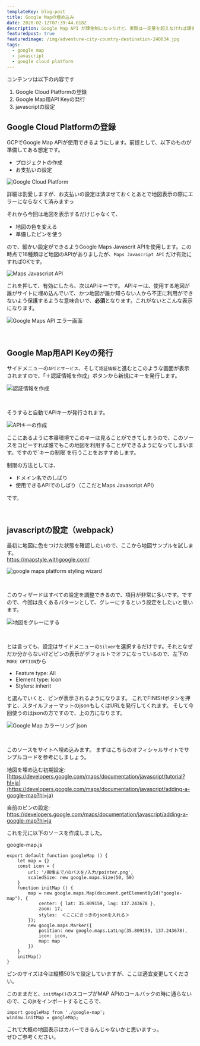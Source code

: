 ```yaml
---
templateKey: blog-post
title: Google Mapの埋め込み
date: 2020-02-12T07:39:44.618Z
description: Google Map API が課金制になったけど、実際は一定量を超えなければ課金されないので、Google Cloud Platformから設定してみた
featuredpost: true
featuredimage: /img/adventure-city-country-destination-240834.jpg
tags:
  - google map
  - javascript
  - google cloud platform
---
```

コンテンツは以下の内容です

1. Google Cloud Platformの登録
2. Google Map用API Keyの発行
3. javascriptの設定

## Google Cloud Platformの登録

GCPでGoogle Map APIが使用できるようにします。前提として、以下のものが準備してある想定です。

* プロジェクトの作成
* お支払いの設定

![Google Cloud Platform](/img/screenshot-2020-02-12-17.21.47.png "プロジェクトの作成と支払い設定")

詳細は割愛しますが、お支払いの設定は済ませておくとあとで地図表示の際にエラーにならなくて済みますっ

それから今回は地図を表示するだけじゃなくて、

* 地図の色を変える
* 準備したピンを使う

ので、細かい設定ができるようGoogle Maps Javascrit APIを使用します。この時点で16種類ほど地図のAPIがありましたが、`Maps Javascript API` だけ有効にすればOKです。

![Maps Javascript API](/img/screenshot-2020-02-12-17.09.02.png "Maps Javascript API")

これを押して、有効にしたら、次はAPIキーです。
APIキーは、使用する地図が誰がサイトに埋め込んでいて、かつ地図が誰か知らない人から不正に利用ができないよう保護するような意味合いで、**必須**となります。これがないとこんな表示になります。

![Google Maps API エラー画面](/img/screenshot-2020-02-12-17.18.27.png "Google Maps API エラー画面")

<br>

## Google Map用API Keyの発行

サイドメニューの`APIとサービス`、そして`認証情報`と進むとこのような画面が表示されますので、「＋認証情報を作成」ボタンから新規にキーを発行します。

![認証情報を作成](/img/screenshot-2020-02-12-17.21.47.png "認証情報を作成")

<br>

そうすると自動でAPIキーが発行されます。

![APIキーの作成](/img/screenshot-2020-02-12-17.34.10.png "APIキーの作成")

ここにあるように本番環境でこのキーは見ることができてしまうので、このソースをコピーすれば誰でもこの地図を利用することができるようになってしまいます。ですので\`キーの制限\`を行うことをおすすめします。

制限の方法としては、

* ドメイン名でのしばり
* 使用できるAPIでのしばり（ここだとMaps Javascript API）

です。

<br>

## javascriptの設定（webpack）

最初に地図に色をつけた状態を確認したいので、ここから地図サンプルを試します。\
https://mapstyle.withgoogle.com/

![google maps platform styling wizard](/img/screenshot-2020-02-12-17.43.52.png "google maps platform styling wizard")

<br>

このウィザードはすべての設定を調整できるので、項目が非常に多いです。ですので、今回は良くあるパターンとして、グレーにするという設定をしたいと思います。

![地図をグレーにする](/img/screenshot-2020-02-12-17.54.32.png "地図をグレーにする")

<br>

とは言っても、設定はサイドメニューの`Silver`を選択するだけです。それとなぜだか分からないけどピンの表示がデフォルトでオフになっているので、左下の`MORE OPTION`から

* Feature type: All
* Element type: Icon
* Stylers: inherit

と選んでいくと、ピンが表示されるようになります。
これでFINISHボタンを押すと、スタイルフォーマットのjsonもしくはURLを発行してくれます。
そして今回使うのはjsonの方ですので、上の方になります。

![Google Map カラーリング json](/img/screenshot-2020-02-12-18.00.53.png "Google Map カラーリング json")

<br>

このソースをサイトへ埋め込みます。
まずはこちらのオフィシャルサイトでサンプルコードを参考にしましょう。

地図を埋め込む初期設定:
[https://developers.google.com/maps/documentation/javascript/tutorial?hl=ja](https://developers.google.com/maps/documentation/javascript/adding-a-google-map?hl=ja)

自前のピンの設定:
<https://developers.google.com/maps/documentation/javascript/adding-a-google-map?hl=ja>

これを元に以下のソースを作成しました。

google-map.js

```
export default function googleMap () {
    let map = {}
    const icon = {
        url: '/画像まで/のパスを/入力/pointer.png',
        scaledSize: new google.maps.Size(50, 50)
    }
    function initMap () {
        map = new google.maps.Map(document.getElementById("google-map"), {
            center: { lat: 35.809159, lng: 137.243678 },
            zoom: 17,
            styles:　＜ここにさっきのjsonを入れる＞
        });
        new google.maps.Marker({
            position: new google.maps.LatLng(35.809159, 137.243678),
            icon: icon,
            map: map
        })
    }
    initMap()
}
```

ピンのサイズは今は縦横50%で設定していますが、ここは適宜変更してください。

このままだと、`initMap()`のスコープがMAP APIのコールバックの時に通らないので、このjsをインポートするところで、

```
import googleMap from './google-map';
window.initMap = googleMap;
```

これで大概の地図表示はカバーできるんじゃないかと思いますっ。\
ぜひご参考ください。
